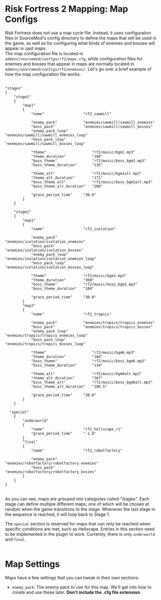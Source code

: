 # Risk Fortress 2 Mapping: Map Configs
Risk Fortress does not use a map cycle file. Instead, it uses configuration files in SourceMod's config directory
to define the maps that will be used in the game, as well as for configuring what kinds
of enemies and bosses will appear in said maps.<br/>
The map configuration file is located in `addons/sourcemod/configs/rf2/maps.cfg`, while configuration files
for enemies and bosses that appear in maps are normally located in `addons/sourcemod/configs/rf2/enemies/`.
Let's go over a brief example of how the map configuration file works:
<br/><br/>

```
"stages"
{
	"stage1"
	{
		"map1"
		{
			"name"					"rf2_sawmill"
			
			"enemy_pack"			"enemies/sawmill/sawmill_enemies"
			"boss_pack"				"enemies/sawmill/sawmill_bosses"
			"enemy_pack_loop"		"enemies/sawmill/sawmill_enemies_loop"
			"boss_pack_loop"		"enemies/sawmill/sawmill_bosses_loop"
			
			"theme"						"rf2/music/bgm1.mp3"
			"theme_duration"			"180"
			"boss_theme"				"rf2/music/boss_bgm1.mp3"
			"boss_theme_duration"		"135"
			
			"theme_alt"					"rf2/music/bgm1alt.mp3"
			"theme_alt_duration"		"171"
			"boss_theme_alt"			"rf2/music/boss_bgm1alt.mp3"
			"boss_theme_alt_duration"	"206"
			
			"grace_period_time"		"30.0"
		}
	}

	"stage2"
	{
		"map1"
		{
			"name"					"rf2_isolation"
			
			"enemy_pack"			"enemies/isolation/isolation_enemies"
			"boss_pack"				"enemies/isolation/isolation_bosses"
			"enemy_pack_loop"		"enemies/isolation/isolation_enemies_loop"
			"boss_pack_loop"		"enemies/isolation/isolation_bosses_loop"
			
			"theme"					"rf2/music/bgm2.mp3"
			"theme_duration"		"300"
			"boss_theme"			"rf2/music/boss_bgm2.mp3"
			"boss_theme_duration"	"184"
			
			"grace_period_time"		"30.0"
		}
		"map2"
		{
			"name"					"rf2_tropics"

			"enemy_pack"			"enemies/tropics/tropics_enemies"
			"boss_pack"				"enemies/tropics/tropics_bosses"
			"enemy_pack_loop"		"enemies/tropics/tropics_enemies_loop"
			"boss_pack_loop"		"enemies/tropics/tropics_bosses_loop"
			
			"theme"						"rf2/music/bgm6.mp3"
			"theme_duration"			"164"
			"boss_theme"				"rf2/music/boss_bgm6.mp3"
			"boss_theme_duration"		"134"
			
			"theme_alt"					"rf2/music/bgm6alt.mp3"
			"theme_alt_duration"		"267"
			"boss_theme_alt"			"rf2/music/boss_bgm6alt.mp3"
			"boss_theme_alt_duration"	"188.5"
			
			"grace_period_time"		"30.0"
		}
	}

  "special"
	{
		"underworld"
		{
			"name"					"rf2_hellscape_r1"
			"grace_period_time"		"-1.0"
		}
		"final"
		{
			"name"					"rf2_robotfactory"
			
			"enemy_pack"			"enemies/robotfactory/robotfactory_enemies"
			"boss_pack"				"enemies/robotfactory/robotfactory_bosses"
		}
	}
}
```
<br/>
As you can see, maps are grouped into categories called "stages". Each stage can define multiple different maps,
one of which will be chosen at random when the game transitions to the stage.
Whenever the last stage in the sequence is reached, it will loop back to Stage 1.<br/>

The `special` section is reserved for maps that can only be reached when specific conditions are met, such as Hellscape.
Entries in this section need to be implemented in the plugin to work. Currently, there is only `underworld` and `final`.
<br/><br/>

# Map Settings
Maps have a few settings that you can tweak in their own sections:<br/>

- `enemy_pack`: The enemy pack to use for this map. We'll get into how to create and use these later. **Don't include the .cfg file extension**.
